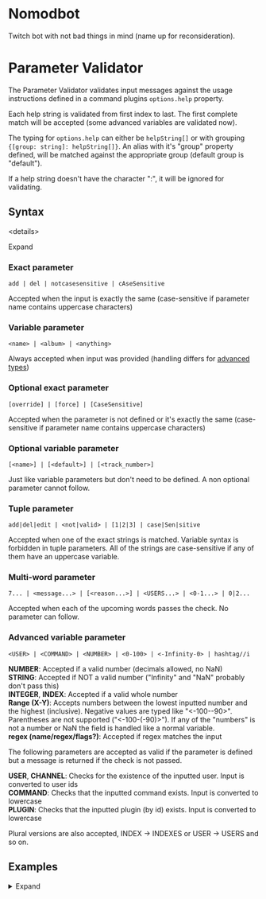 # Nomodbot

Twitch bot with not bad things in mind (name up for reconsideration).

# Parameter Validator
The Parameter Validator validates input messages against the usage instructions defined in a command plugins `options.help` property.  

Each help string is validated from first index to last. The first complete match will be accepted (some advanced variables are validated now).  

The typing for `options.help` can either be `helpString[]` or with grouping `{[group: string]: helpString[]}`. An alias with it's "group" property defined, will be matched against the appropriate group (default group is "default").  

If a help string doesn't have the character ":", it will be ignored for validating.

## Syntax

\<details><summary>Expand</summary>

### Exact parameter
```
add | del | notcasesensitive | cAseSensitive
```
Accepted when the input is exactly the same (case-sensitive if parameter name contains uppercase characters)

### Variable parameter
```
<name> | <album> | <anything>
```
Always accepted when input was provided (handling differs for [advanced types](#advanced-variable-parameter))

### Optional exact parameter
```
[override] | [force] | [CaseSensitive]
```
Accepted when the parameter is not defined or it's exactly the same (case-sensitive if parameter name contains uppercase characters)  

### Optional variable parameter
```
[<name>] | [<default>] | [<track_number>]
```
Just like variable parameters but don't need to be defined. A non optional parameter cannot follow.

### Tuple parameter
```
add|del|edit | <not|valid> | [1|2|3] | case|Sen|sitive
```
Accepted when one of the exact strings is matched. Variable syntax is forbidden in tuple parameters. All of the strings are case-sensitive if any of them have an uppercase variable.

### Multi-word parameter
```
7... | <message...> | [<reason...>] | <USERS...> | <0-1...> | 0|2...
```
Accepted when each of the upcoming words passes the check. No parameter can follow.  

### Advanced variable parameter
```
<USER> | <COMMAND> | <NUMBER> | <0-100> | <-Infinity-0> | hashtag//i
```

**NUMBER**: Accepted if a valid number (decimals allowed, no NaN)  
**STRING**: Accepted if NOT a valid number ("Infinity" and "NaN" probably don't pass this)  
**INTEGER**, **INDEX**: Accepted if a valid whole number  
**Range (X-Y)**: Accepts numbers between the lowest inputted number and the highest (inclusive). Negative values are typed like "<-100--90>". Parentheses are not supported ("<-100-(-90)>"). If any of the "numbers" is not a number or NaN the field is handled like a normal variable.  
**regex (name/regex/flags?)**: Accepted if regex matches the input  

The following parameters are accepted as valid if the parameter is defined but a message is returned if the check is not passed.  

**USER**, **CHANNEL**: Checks for the existence of the inputted user. Input is converted to user ids   
**COMMAND**: Checks that the inputted command exists. Input is converted to lowercase  
**PLUGIN**: Checks that the inputted plugin (by id) exists. Input is converted to lowercase  

Plural versions are also accepted, INDEX -> INDEXES or USER -> USERS and so on.  

</details>

## Examples

<details><summary>Expand</summary>

Bold parameters are accepted

Help strings, like in the quote command plugin:  
```javascript
help: [  
  'Add a new quote: {alias} add <quote...>',
  'Delete a quote: {alias} del <INDEX>',
  'Show quote: {alias} [<INDEX>]',
  'Edit quotes', // Ignored for validation (has no ':')
]  
```
Input: `"add "99 problems but physics aint one" - Albert Einstein, 1923"`  

| add        | 99             | ...            | Candidate |
| ---------- | -------------- | -------------- | :-------: |
| **add**    | **<quote...>** | **<quote...>** |     ✅     |
| del        | **\<INDEX>**   |                |           |
| [\<INDEX>] |                |                |           |

---

### Order matters

```javascript
help: [  
  'Define new default message: {alias} <message...>',
  'Define new number message: {alias} <NUMBER> <message...>',
]  
```
Input: `"999 My cool message"`  

| 999              | My               | ...              | Candidate |
| ---------------- | ---------------- | ---------------- | :-------: |
| **<message...>** | **<message...>** | **<message...>** |     ✅     |
| **\<NUMBER>**    | **<message...>** | **<message...>** |           |

Because of the order that the help strings were inputted, the second one can never be selected.

Now with reverse order of help strings:

```javascript
help: [  
  'Define new number message: {alias} <NUMBER> <message...>',
  'Define new default message: {alias} <message...>',
]  
```
Input: `"999 My 999th message"`  

| 999              | My               | ...              | Candidate |
| ---------------- | ---------------- | ---------------- | :-------: |
| **\<NUMBER>**    | **<message...>** | **<message...>** |     ✅     |
| **<message...>** | **<message...>** | **<message...>** |           |

Input: `"The defaultly cool message"`  

| 999              | My               | ...              | Candidate |
| ---------------- | ---------------- | ---------------- | :-------: |
| \<NUMBER>        | **<message...>** | **<message...>** |           |
| **<message...>** | **<message...>** | **<message...>** |     ✅     |

---

### USER parameter

```javascript
help: [  
  'Ping the user: {alias} <USER>',
  'Something else: {alias} <not_user>', // Never reached
]  
```

Input: `"archimo"`  

| archimo        | Candidate |
| -------------- | :-------: |
| **\<USER>**    |     ✅     |
| **<not_user>** |           |

Expectedly the first one is selected because it is a valid user (**this is not why it was selected**)  
\<USER> parameters are also converted to user id's when passed to the command plugin.

Input: `"not-real-user"`  

| not-real-user  | Candidate |
| -------------- | :-------: |
| **\<USER>**    |     ✅     |
| **<not_user>** |           |

The first one is again selected, because \<USER>, \<COMMAND> and \<PLUGIN> accept ANY defined inputs BUT an error message is returned when that user/command/plugin is not found.

Output: `"Cannot find user (param 1)"`  

---

### Tuple parameter

```javascript
help: [  
  'Binary data: {alias} 0|1...',
  'Decimals: {alias} 0|1|2|3|4|5|6|7|8|9...',
]  
```

Input: `"0 0 1 1 1 0 1 0 0 0 1 0 1 0 0 1"`  

| 0                                   | ...                                 | Candidate |
| ----------------------------------- | ----------------------------------- | :-------: |
| **0\|1...**                         | **0\|1...**                         |     ✅     |
| **0\|1\|2\|3\|4\|5\|6\|7\|8\|9...** | **0\|1\|2\|3\|4\|5\|6\|7\|8\|9...** |           |

Input: `"0 1 9"`  

| 0                                   | 1                                   | 9                                   | Candidate |
| ----------------------------------- | ----------------------------------- | ----------------------------------- | :-------: |
| **0\|1...**                         | **0\|1...**                         | 0\|1...                             |           |
| **0\|1\|2\|3\|4\|5\|6\|7\|8\|9...** | **0\|1\|2\|3\|4\|5\|6\|7\|8\|9...** | **0\|1\|2\|3\|4\|5\|6\|7\|8\|9...** |     ✅     |

</details>

